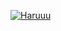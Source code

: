 [![Haruuu](https://github-readme-stats.vercel.app/api?username=CryingHaru)](https://github.com/CryingHaru)
